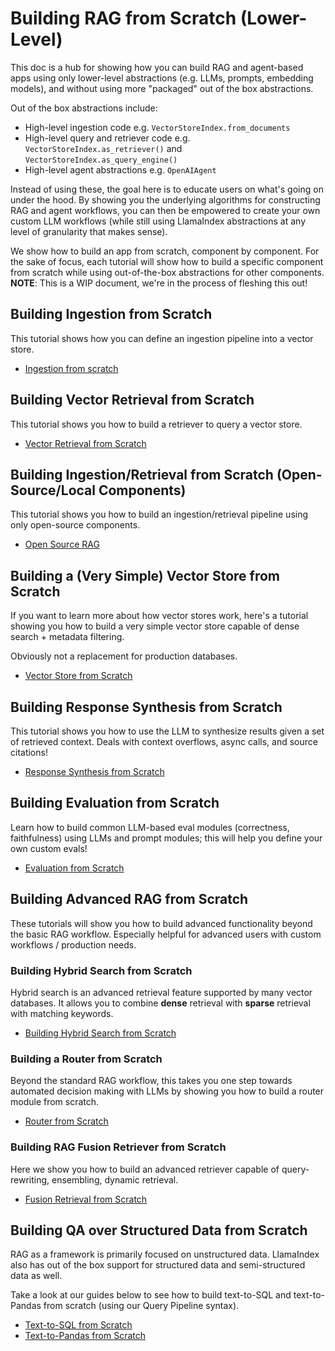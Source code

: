 # Building RAG from Scratch (Lower-Level)

This doc is a hub for showing how you can build RAG and agent-based apps using only lower-level abstractions (e.g. LLMs, prompts, embedding models), and without using more "packaged" out of the box abstractions.

Out of the box abstractions include:

- High-level ingestion code e.g. `VectorStoreIndex.from_documents`
- High-level query and retriever code e.g. `VectorStoreIndex.as_retriever()` and `VectorStoreIndex.as_query_engine()`
- High-level agent abstractions e.g. `OpenAIAgent`

Instead of using these, the goal here is to educate users on what's going on under the hood. By showing you the underlying algorithms for constructing RAG and agent workflows, you can then be empowered to create your own custom LLM workflows (while still using LlamaIndex abstractions at any level of granularity that makes sense).

We show how to build an app from scratch, component by component. For the sake of focus, each tutorial will show how to build a specific component from scratch while using out-of-the-box abstractions for other components. **NOTE**: This is a WIP document, we're in the process of fleshing this out!

## Building Ingestion from Scratch

This tutorial shows how you can define an ingestion pipeline into a vector store.

- [Ingestion from scratch](../examples/low_level/ingestion.ipynb)

## Building Vector Retrieval from Scratch

This tutorial shows you how to build a retriever to query a vector store.

- [Vector Retrieval from Scratch](../examples/low_level/retrieval.ipynb)

## Building Ingestion/Retrieval from Scratch (Open-Source/Local Components)

This tutorial shows you how to build an ingestion/retrieval pipeline using only
open-source components.

- [Open Source RAG](../examples/low_level/oss_ingestion_retrieval.ipynb)

## Building a (Very Simple) Vector Store from Scratch

If you want to learn more about how vector stores work, here's a tutorial showing you how to build a very simple vector store capable of dense search + metadata filtering.

Obviously not a replacement for production databases.

- [Vector Store from Scratch](../examples/low_level/vector_store.ipynb)

## Building Response Synthesis from Scratch

This tutorial shows you how to use the LLM to synthesize results given a set of retrieved context. Deals with context overflows, async calls, and source citations!

- [Response Synthesis from Scratch](../examples/low_level/response_synthesis.ipynb)

## Building Evaluation from Scratch

Learn how to build common LLM-based eval modules (correctness, faithfulness) using LLMs and prompt modules; this will help you define your own custom evals!

- [Evaluation from Scratch](../examples/low_level/evaluation.ipynb)

## Building Advanced RAG from Scratch

These tutorials will show you how to build advanced functionality beyond the basic RAG workflow. Especially helpful for advanced users with custom workflows / production needs.

### Building Hybrid Search from Scratch

Hybrid search is an advanced retrieval feature supported by many vector databases. It allows you to combine **dense** retrieval with **sparse** retrieval with matching keywords.

- [Building Hybrid Search from Scratch](../examples/vector_stores/qdrant_hybrid.ipynb)

### Building a Router from Scratch

Beyond the standard RAG workflow, this takes you one step towards automated decision making with LLMs by showing you how to build a router module from scratch.

- [Router from Scratch](../examples/low_level/router.ipynb)

### Building RAG Fusion Retriever from Scratch

Here we show you how to build an advanced retriever capable of query-rewriting, ensembling, dynamic retrieval.

- [Fusion Retrieval from Scratch](../examples/low_level/fusion_retriever.ipynb)

## Building QA over Structured Data from Scratch

RAG as a framework is primarily focused on unstructured data. LlamaIndex also has out of the box support for structured data and semi-structured data as well.

Take a look at our guides below to see how to build text-to-SQL and text-to-Pandas from scratch (using our Query Pipeline syntax).

- [Text-to-SQL from Scratch](../examples/pipeline/query_pipeline_sql.ipynb)
- [Text-to-Pandas from Scratch](../examples/pipeline/query_pipeline_pandas.ipynb)

